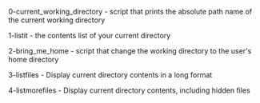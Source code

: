 0-current_working_directory - script that prints the absolute path name of the current working directory

1-listit - the contents list of your current directory

2-bring_me_home - script that change the working directory to the user's home directory

3-listfiles - Display current directory contents in a long format

4-listmorefiles - Display current directory contents, including hidden files
 
